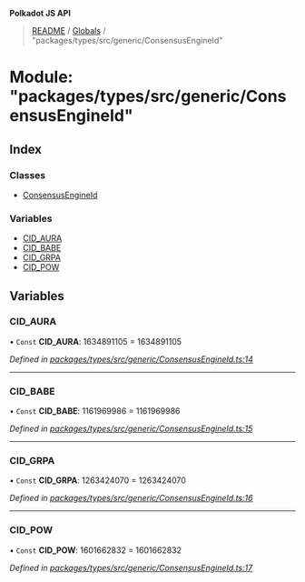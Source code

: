 **Polkadot JS API**

> [README](../README.md) / [Globals](../globals.md) / "packages/types/src/generic/ConsensusEngineId"

# Module: "packages/types/src/generic/ConsensusEngineId"

## Index

### Classes

* [ConsensusEngineId](../classes/_packages_types_src_generic_consensusengineid_.consensusengineid.md)

### Variables

* [CID\_AURA](_packages_types_src_generic_consensusengineid_.md#cid_aura)
* [CID\_BABE](_packages_types_src_generic_consensusengineid_.md#cid_babe)
* [CID\_GRPA](_packages_types_src_generic_consensusengineid_.md#cid_grpa)
* [CID\_POW](_packages_types_src_generic_consensusengineid_.md#cid_pow)

## Variables

### CID\_AURA

• `Const` **CID\_AURA**: 1634891105 = 1634891105

*Defined in [packages/types/src/generic/ConsensusEngineId.ts:14](https://github.com/polkadot-js/api/blob/05c0379f4/packages/types/src/generic/ConsensusEngineId.ts#L14)*

___

### CID\_BABE

• `Const` **CID\_BABE**: 1161969986 = 1161969986

*Defined in [packages/types/src/generic/ConsensusEngineId.ts:15](https://github.com/polkadot-js/api/blob/05c0379f4/packages/types/src/generic/ConsensusEngineId.ts#L15)*

___

### CID\_GRPA

• `Const` **CID\_GRPA**: 1263424070 = 1263424070

*Defined in [packages/types/src/generic/ConsensusEngineId.ts:16](https://github.com/polkadot-js/api/blob/05c0379f4/packages/types/src/generic/ConsensusEngineId.ts#L16)*

___

### CID\_POW

• `Const` **CID\_POW**: 1601662832 = 1601662832

*Defined in [packages/types/src/generic/ConsensusEngineId.ts:17](https://github.com/polkadot-js/api/blob/05c0379f4/packages/types/src/generic/ConsensusEngineId.ts#L17)*
